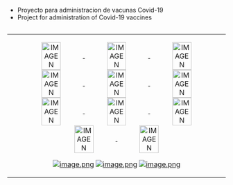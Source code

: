 - Proyecto para administracion de vacunas Covid-19
- Project for administration of Covid-19 vaccines


<table align="left">
  <tr border="none">
    <td width="25%" align="center">
      <p align="center">
        <a href="https://github.com/juanma877/Vacunas" title="Ir a la fuente">
          <img align="center" width=30% src="https://i.postimg.cc/rFSXL5ZL/image.png" alt="IMAGEN" />
          <img align="center" width=30% src="https://i.postimg.cc/B6dyrvx6/image.png" alt="IMAGEN" />
          <img align="center" width=30% src="https://i.postimg.cc/Ls5bhPD5/image.png" alt="IMAGEN" />
          <img align="center" width=30% src="https://i.postimg.cc/SR6ZHfST/image.png" alt="IMAGEN" />
          <img align="center" width=30% src="https://i.postimg.cc/mksj31YQ/image.png" alt="IMAGEN" />        
          <img align="center" width=30% src="https://i.postimg.cc/HsT3V5sm/image.png" alt="IMAGEN" />                    
          <img align="center" width=30% src="https://i.postimg.cc/HsT3V5sm/image.png" alt="IMAGEN" />                            
          <img align="center" width=30% src="https://i.postimg.cc/9FXtWhJF/image.png" alt="IMAGEN" />          
          <img align="center" width=30% src="https://i.postimg.cc/j5rPB0DT/image.png" alt="IMAGEN" />         
          <img align="center" width=30% src="https://i.postimg.cc/501QnBrN/image.png" alt="IMAGEN" />         
          <img align="center" width=30% src="https://i.postimg.cc/wM4tqSj7/image.png" alt="IMAGEN" />
          
 [![image.png](https://i.postimg.cc/tCf1LQcc/image.png)](https://postimg.cc/phjH074s)
[![image.png](https://i.postimg.cc/g0bx2ymq/image.png)](https://postimg.cc/phjH074s)
[![image.png](https://i.postimg.cc/NMpFDWTp/image.png)](https://postimg.cc/phjH074s)
